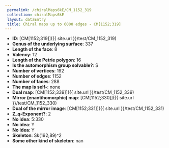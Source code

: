 ```yaml
--- 
 permalink: /chiralMaps6kE/CM_1152_319 
 collection: chiralMaps6kE
 layout: dataEntry
 title: Chiral maps up to 6000 edges - CM[1152;319]
---
```


- **ID**: [CM[1152;319]]({{ site.url }}/test/CM_1152_319)
- **Genus of the underlying surface**: 337
- **Length of the face**: 8
- **Valency**: 12
- **Length of the Petrie polygon**: 16
- **Is the automorphism group solvable?**: S
- **Number of vertices**: 192
- **Number of edges**: 1152
- **Number of faces**: 288
- **The map is self-**: none
- **Dual map**: [CM[1152;339]]({{ site.url }}/test/CM_1152_339)
- **Mirror (enantihomorphic) map**: [CM[1152;330]]({{ site.url }}/test/CM_1152_330)
- **Dual of the mirror image**: [CM[1152;331]]({{ site.url }}/test/CM_1152_331)
- **Z_q-Exponent?**: 2
- **No idea**:  5:330
- **No idea**: Y
- **No idea**: Y
- **Skeleton**: Sk(192;89)^2
- **Some other kind of skeleton**: nan
